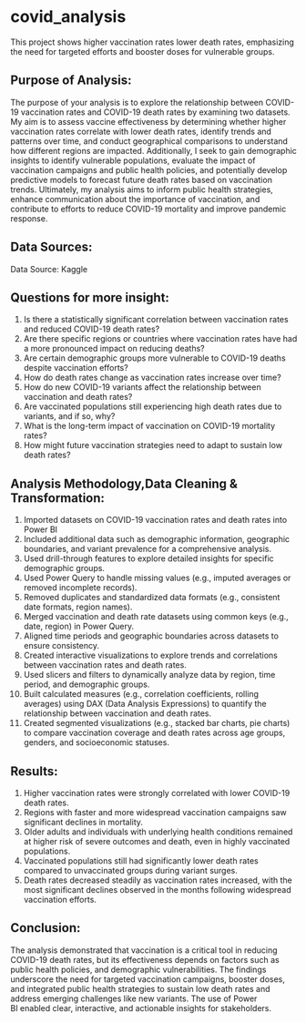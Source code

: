 # covid_analysis
This project shows higher vaccination rates lower death rates, emphasizing the need for targeted efforts and booster doses for vulnerable groups.

## Purpose of Analysis:
The purpose of your analysis is to explore the relationship between COVID-19 vaccination rates and COVID-19 death rates by examining two datasets. My aim is to assess vaccine effectiveness by determining whether higher vaccination rates correlate with lower death rates, identify trends and patterns over time, and conduct geographical comparisons to understand how different regions are impacted. Additionally, I seek to gain demographic insights to identify vulnerable populations, evaluate the impact of vaccination campaigns and public health policies, and potentially develop predictive models to forecast future death rates based on vaccination trends. Ultimately, my analysis aims to inform public health strategies, enhance communication about the importance of vaccination, and contribute to efforts to reduce COVID-19 mortality and improve pandemic response.

## Data Sources:
Data Source: Kaggle

## Questions for more insight:
1. Is there a statistically significant correlation between vaccination rates and reduced COVID-19 death rates?  
2. Are there specific regions or countries where vaccination rates have had a more pronounced impact on reducing deaths?   
3. Are certain demographic groups more vulnerable to COVID-19 deaths despite vaccination efforts?  
4. How do death rates change as vaccination rates increase over time?  
5. How do new COVID-19 variants affect the relationship between vaccination and death rates?  
6. Are vaccinated populations still experiencing high death rates due to variants, and if so, why?  
7. What is the long-term impact of vaccination on COVID-19 mortality rates?  
8. How might future vaccination strategies need to adapt to sustain low death rates?

## Analysis Methodology,Data Cleaning & Transformation:
1. Imported datasets on COVID-19 vaccination rates and death rates into Power BI  
2. Included additional data such as demographic information, geographic boundaries, and variant prevalence for a comprehensive analysis.  
3. Used drill-through features to explore detailed insights for specific demographic groups.  
4. Used Power Query to handle missing values (e.g., imputed averages or removed incomplete records).  
5. Removed duplicates and standardized data formats (e.g., consistent date formats, region names).  
6. Merged vaccination and death rate datasets using common keys (e.g., date, region) in Power Query.  
7. Aligned time periods and geographic boundaries across datasets to ensure consistency.  
8. Created interactive visualizations to explore trends and correlations between vaccination rates and death rates.  
9. Used slicers and filters to dynamically analyze data by region, time period, and demographic groups.  
10. Built calculated measures (e.g., correlation coefficients, rolling averages) using DAX (Data Analysis Expressions) to quantify the relationship between vaccination and death rates.    
11. Created segmented visualizations (e.g., stacked bar charts, pie charts) to compare vaccination coverage and death rates across age groups, genders, and socioeconomic statuses.  
  
## Results:
1. Higher vaccination rates were strongly correlated with lower COVID-19 death rates.  
2. Regions with faster and more widespread vaccination campaigns saw significant declines in mortality.  
3. Older adults and individuals with underlying health conditions remained at higher risk of severe outcomes and death, even in highly vaccinated populations.  
4. Vaccinated populations still had significantly lower death rates compared to unvaccinated groups during variant surges.  
5. Death rates decreased steadily as vaccination rates increased, with the most significant declines observed in the months following widespread vaccination efforts.  
 
## Conclusion:
The analysis demonstrated that vaccination is a critical tool in reducing COVID-19 death rates, but its effectiveness depends on factors such as public health policies, and demographic vulnerabilities. The findings underscore the need for targeted vaccination campaigns, booster doses, and integrated public health strategies to sustain low death rates and address emerging challenges like new variants. The use of Power BI enabled clear, interactive, and actionable insights for stakeholders.
